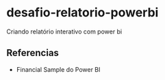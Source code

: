 # desafio-relatorio-powerbi
Criando relatório interativo com power bi 
## Referencias
* Financial Sample do Power BI
